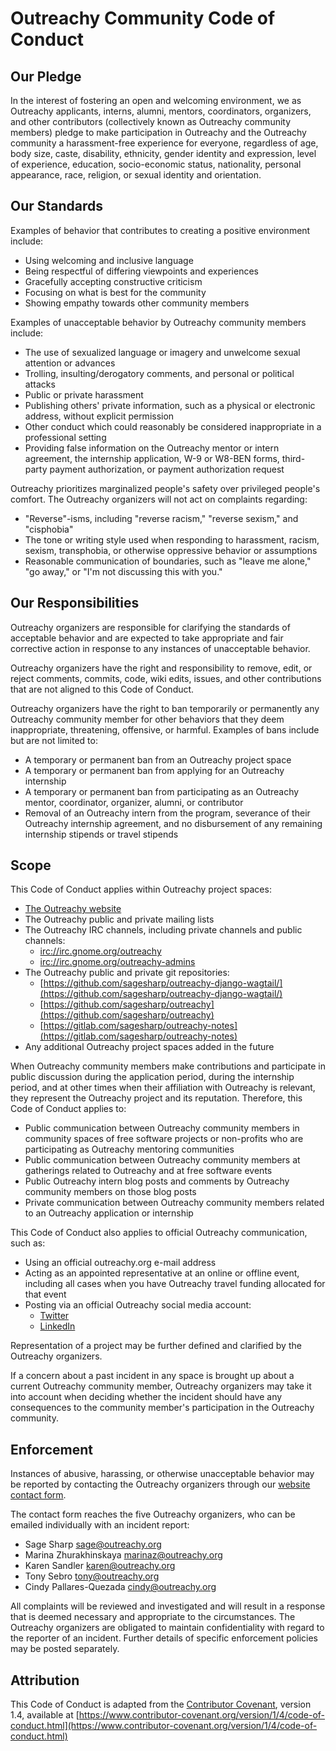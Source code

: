 # Outreachy Community Code of Conduct
  
## Our Pledge

In the interest of fostering an open and welcoming environment, we as Outreachy applicants, interns, alumni, mentors, coordinators, organizers, and other contributors (collectively known as Outreachy community members) pledge to make participation in Outreachy and the Outreachy community a harassment-free experience for everyone, regardless of age, body size, caste, disability, ethnicity, gender identity and expression, level of experience, education, socio-economic status, nationality, personal appearance, race, religion, or sexual identity and orientation.

## Our Standards

Examples of behavior that contributes to creating a positive environment
include:

* Using welcoming and inclusive language
* Being respectful of differing viewpoints and experiences
* Gracefully accepting constructive criticism
* Focusing on what is best for the community
* Showing empathy towards other community members

Examples of unacceptable behavior by Outreachy community members include:

* The use of sexualized language or imagery and unwelcome sexual attention or advances
* Trolling, insulting/derogatory comments, and personal or political attacks
* Public or private harassment
* Publishing others' private information, such as a physical or electronic address, without explicit permission
* Other conduct which could reasonably be considered inappropriate in a professional setting
* Providing false information on the Outreachy mentor or intern agreement, the internship application, W-9 or W8-BEN forms, third-party payment authorization, or payment authorization request

Outreachy prioritizes marginalized people's safety over privileged people's comfort. The Outreachy organizers will not act on complaints regarding:

* "Reverse"-isms, including "reverse racism," "reverse sexism," and "cisphobia"
* The tone or writing style used when responding to harassment, racism, sexism, transphobia, or otherwise oppressive behavior or assumptions
* Reasonable communication of boundaries, such as "leave me alone," "go away," or "I'm not discussing this with you."

## Our Responsibilities

Outreachy organizers are responsible for clarifying the standards of acceptable behavior and are expected to take appropriate and fair corrective action in response to any instances of unacceptable behavior.

Outreachy organizers have the right and responsibility to remove, edit, or reject comments, commits, code, wiki edits, issues, and other contributions that are not aligned to this Code of Conduct.

Outreachy organizers have the right to ban temporarily or permanently any Outreachy community member for other behaviors that they deem inappropriate, threatening, offensive, or harmful. Examples of bans include but are not limited to:

* A temporary or permanent ban from an Outreachy project space
* A temporary or permanent ban from applying for an Outreachy internship
* A temporary or permanent ban from participating as an Outreachy mentor, coordinator, organizer, alumni, or contributor
* Removal of an Outreachy intern from the program, severance of their Outreachy internship agreement, and no disbursement of any remaining internship stipends or travel stipends

## Scope

This Code of Conduct applies within Outreachy project spaces:

* [The Outreachy website](https://www.outreachy.org)
* The Outreachy public and private mailing lists
* The Outreachy IRC channels, including private channels and public channels:
  * [irc://irc.gnome.org/outreachy](irc://irc.gnome.org/outreachy)
  * [irc://irc.gnome.org/outreachy-admins](irc://irc.gnome.org/outreachy-admins)
* The Outreachy public and private git repositories:
  * [https://github.com/sagesharp/outreachy-django-wagtail/](https://github.com/sagesharp/outreachy-django-wagtail/)
  * [https://github.com/sagesharp/outreachy](https://github.com/sagesharp/outreachy)
  * [https://gitlab.com/sagesharp/outreachy-notes](https://gitlab.com/sagesharp/outreachy-notes)
* Any additional Outreachy project spaces added in the future

When Outreachy community members make contributions and participate in public discussion during the application period, during the internship period, and at other times when their affiliation with Outreachy is relevant, they represent the Outreachy project and its reputation. Therefore, this Code of Conduct applies to:

* Public communication between Outreachy community members in community spaces of free software projects or non-profits who are participating as Outreachy mentoring communities
* Public communication between Outreachy community members at gatherings related to Outreachy and at free software events
* Public Outreachy intern blog posts and comments by Outreachy community members on those blog posts
* Private communication between Outreachy community members related to an Outreachy application or internship

This Code of Conduct also applies to official Outreachy communication, such as:

* Using an official outreachy.org e-mail address
* Acting as an appointed representative at an online or offline event, including all cases when you have Outreachy travel funding allocated for that event
* Posting via an official Outreachy social media account:
  * [Twitter](https://twitter.com/outreachy)
  * [LinkedIn](https://www.linkedin.com/company/18204091/)

Representation of a project may be further defined and clarified by the Outreachy organizers.

If a concern about a past incident in any space is brought up about a current Outreachy community member, Outreachy organizers may take it into account when deciding whether the incident should have any consequences to the community member's participation in the Outreachy community.

## Enforcement

Instances of abusive, harassing, or otherwise unacceptable behavior may be reported by contacting the Outreachy organizers through our [website contact form](https://www.outreachy.org/contact/contact-us/).

The contact form reaches the five Outreachy organizers, who can be emailed
individually with an incident report:

* Sage Sharp <sage@outreachy.org>
* Marina Zhurakhinskaya <marinaz@outreachy.org>
* Karen Sandler <karen@outreachy.org>
* Tony Sebro <tony@outreachy.org>
* Cindy Pallares-Quezada <cindy@outreachy.org>

All complaints will be reviewed and investigated and will result in a response that is deemed necessary and appropriate to the circumstances. The Outreachy organizers are obligated to maintain confidentiality with regard to the reporter of an incident. Further details of specific enforcement policies may be posted separately.

## Attribution

This Code of Conduct is adapted from the [Contributor Covenant](https://www.contributor-covenant.org), version 1.4, available at [https://www.contributor-covenant.org/version/1/4/code-of-conduct.html](https://www.contributor-covenant.org/version/1/4/code-of-conduct.html)
